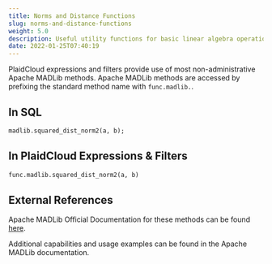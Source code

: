 ```yaml
---
title: Norms and Distance Functions
slug: norms-and-distance-functions
weight: 5.0
description: Useful utility functions for basic linear algebra operations
date: 2022-01-25T07:40:19
---
```



PlaidCloud expressions and filters provide use of most non-administrative Apache MADLib methods. Apache MADLib methods are accessed by prefixing the standard method name with `func.madlib.`.



## In SQL



```sql
madlib.squared_dist_norm2(a, b);
```


## In PlaidCloud Expressions & Filters



```python
func.madlib.squared_dist_norm2(a, b)
```


## External References


Apache MADLib Official Documentation for these methods can be found [here](https://madlib.apache.org/docs/latest/group__grp__linalg.html).



Additional capabilities and usage examples can be found in the Apache MADLib documentation.

